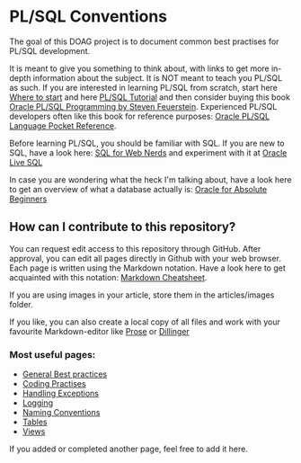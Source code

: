 # PL/SQL Conventions

The goal of this DOAG project is to document common best practises for PL/SQL development. 

It is meant to give you something to think about, with links to get more in-depth information about the subject. It is NOT meant to teach you PL/SQL as such. If you are interested in learning PL/SQL from scratch, start here [Where to start]( https://www.quora.com/What-features-of-PL-SQL-should-a-beginner-tackler-first/answer/Steven-Feuerstein?srid=xpsn) and here [PL/SQL Tutorial](http://www.plsqltutorial.com) and then consider buying this book [Oracle PL/SQL Programming by Steven Feuerstein](http://shop.oreilly.com/product/0636920024859.do). Experienced PL/SQL developers often like this book for reference purposes: [Oracle PL/SQL Language Pocket Reference](http://shop.oreilly.com/product/0636920036913.do).

Before learning PL/SQL, you should be familiar with SQL. If you are new to SQL, have a look here: [SQL for Web Nerds](http://philip.greenspun.com/sql) and experiment with it at [Oracle Live SQL](http://livesql.oracle.com)

In case you are wondering what the heck I'm talking about, have a look here to get an overview of what a database actually is: [Oracle for Absolute Beginners](http://allthingsoracle.com/oracle-for-absolute-beginners-part-1-databases)

## How can I contribute to this repository?

You can request edit access to this repository through GitHub. After approval, you can edit all pages directly in Github with your web browser. Each page is written using the Markdown notation. Have a look here to get acquainted with this notation: [Markdown Cheatsheet](https://github.com/adam-p/markdown-here/wiki/Markdown-Cheatsheet).

If you are using images in your article, store them in the articles/images folder.

If you like, you can also create a local copy of all files and work with your favourite Markdown-editor like [Prose](http://prose.io) or [Dillinger](http://dillinger.io) 

### Most useful pages:
-  [General Best practices](https://github.com/Doag/PL-SQL-Conventions/blob/master/articles/00_general.md)
-  [Coding Practises](https://github.com/Doag/PL-SQL-Conventions/blob/master/articles/02_code_practises.md)
-  [Handling Exceptions](https://github.com/Doag/PL-SQL-Conventions/blob/master/articles/exceptions.md)
-  [Logging](https://github.com/Doag/PL-SQL-Conventions/blob/master/articles/logging.md)
-  [Naming Conventions](https://github.com/Doag/PL-SQL-Conventions/blob/master/articles/namingconventions.md)
-  [Tables](https://github.com/Doag/PL-SQL-Conventions/blob/master/articles/tables.md)
-  [Views](https://github.com/Doag/PL-SQL-Conventions/blob/master/articles/views.md)

If you added or completed another page, feel free to add it here.
